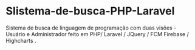 # SIistema-de-busca-PHP-Laravel
Sistema de busca de linguagem de programação com duas visões - Usuário e Administrador feito em PHP/ Laravel / JQuery / FCM Firebase / Highcharts .
